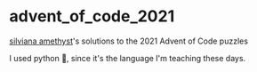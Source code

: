 # advent_of_code_2021
[silviana amethyst](https://silviana.org)'s  solutions to the 2021 Advent of Code puzzles

I used python :snake:, since it's the language I'm teaching these days.
